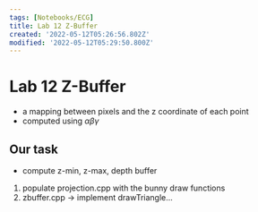 ```yaml
---
tags: [Notebooks/ECG]
title: Lab 12 Z-Buffer
created: '2022-05-12T05:26:56.802Z'
modified: '2022-05-12T05:29:50.800Z'
---
```


# Lab 12 Z-Buffer

- a mapping between pixels and the z coordinate of each point
- computed using $\alpha \beta \gamma$

## Our task 
- compute z-min, z-max, depth buffer

1. populate projection.cpp with the bunny draw functions
2. zbuffer.cpp -> implement drawTriangle...
